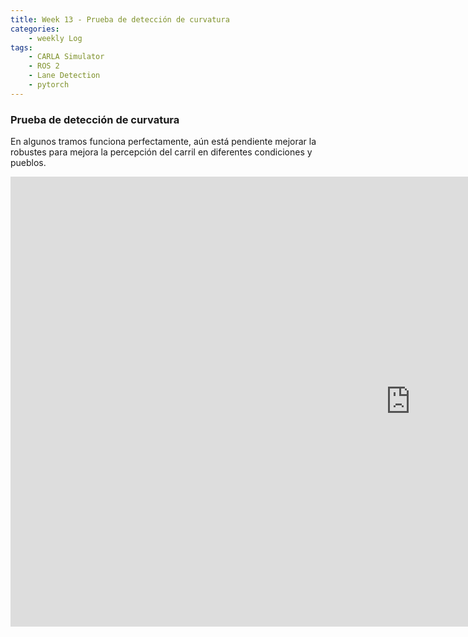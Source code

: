 ```yaml
---
title: Week 13 - Prueba de detección de curvatura
categories:
    - weekly Log
tags:
    - CARLA Simulator
    - ROS 2
    - Lane Detection
    - pytorch
---
```


### Prueba de detección de curvatura

En algunos tramos funciona perfectamente, aún está pendiente mejorar la robustes para mejora la percepción del carril en diferentes condiciones y pueblos. 

<iframe width="1280" height="720" src="https://www.youtube.com/embed/vJezpfRnjOs" title="Detección de curvatura" frameborder="0" allow="accelerometer; autoplay; clipboard-write; encrypted-media; gyroscope; picture-in-picture; web-share" referrerpolicy="strict-origin-when-cross-origin" allowfullscreen></iframe>